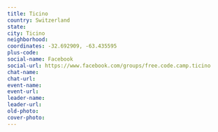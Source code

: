 ```yaml
---
title: Ticino
country: Switzerland
state: 
city: Ticino
neighborhood: 
coordinates: -32.692909, -63.435595
plus-code:
social-name: Facebook
social-url: https://www.facebook.com/groups/free.code.camp.ticino
chat-name:
chat-url:
event-name:
event-url:
leader-name:
leader-url:
old-photo: 
cover-photo:
---
```

